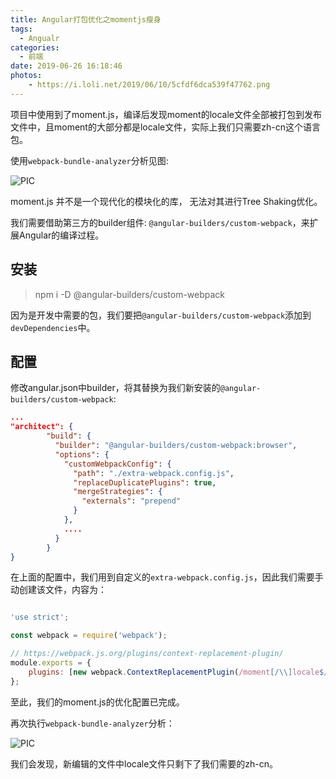 ```yaml
---
title: Angular打包优化之momentjs瘦身
tags:
  - Angualr
categories:
  - 前端
date: 2019-06-26 16:18:46
photos:
    - https://i.loli.net/2019/06/10/5cfdf6dca539f47762.png
---
```


项目中使用到了moment.js，编译后发现moment的locale文件全部被打包到发布文件中，且moment的大部分都是locale文件，实际上我们只需要zh-cn这个语言包。

使用`webpack-bundle-analyzer`分析见图:

![PIC](https://cdn.nlark.com/yuque/0/2019/png/269363/1561536056876-assets/web-upload/321acf7d-a2f8-4649-ad76-dcf826773709.png)

moment.js 并不是一个现代化的模块化的库， 无法对其进行Tree Shaking优化。

我们需要借助第三方的builder组件: `@angular-builders/custom-webpack`，来扩展Angular的编译过程。

## 安装

> npm i -D @angular-builders/custom-webpack

因为是开发中需要的包，我们要把`@angular-builders/custom-webpack`添加到`devDependencies`中。

## 配置

修改angular.json中builder，将其替换为我们新安装的`@angular-builders/custom-webpack`:

```json
...
"architect": {
        "build": {
          "builder": "@angular-builders/custom-webpack:browser",
          "options": {
            "customWebpackConfig": {
              "path": "./extra-webpack.config.js",
              "replaceDuplicatePlugins": true,
              "mergeStrategies": {
                "externals": "prepend"
              }
            },
            ....
          }
        }
}
```

在上面的配置中，我们用到自定义的`extra-webpack.config.js`，因此我们需要手动创建该文件，内容为：

```javascript

'use strict';

const webpack = require('webpack');

// https://webpack.js.org/plugins/context-replacement-plugin/
module.exports = {
    plugins: [new webpack.ContextReplacementPlugin(/moment[/\\]locale$/, /zh-cn/)]
};

```

至此，我们的moment.js的优化配置已完成。

再次执行`webpack-bundle-analyzer`分析：

![PIC](https://cdn.nlark.com/yuque/0/2019/png/269363/1561537017238-assets/web-upload/ffc4b654-ab56-4185-8b4b-df925e8052d1.png)

我们会发现，新编辑的文件中locale文件只剩下了我们需要的zh-cn。
